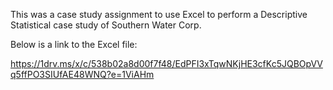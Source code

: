 This was a case study assignment to use Excel to perform a Descriptive Statistical case study of Southern Water Corp.

Below is a link to the Excel file:

https://1drv.ms/x/c/538b02a8d00f7f48/EdPFI3xTqwNKjHE3cfKc5JQBOpVVq5ffPO3SIUfAE48WNQ?e=1ViAHm
